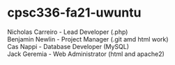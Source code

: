 # cpsc336-fa21-uwuntu
Nicholas Carreiro - Lead Developer (.php)  <br />
Benjamin Newlin - Project Manager (.git amd html work)  <br />
Cas Nappi - Database Developer (MySQL)  <br />
Jack Geremia - Web Administrator (html and apache2)  <br />

